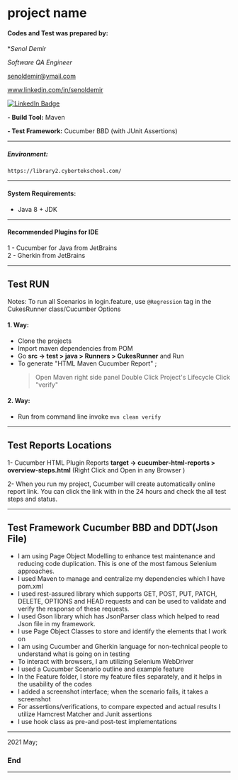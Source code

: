 
# project name



#### Codes and Test was prepared by:
**Senol Demir*

*Software QA Engineer*

senoldemir@ymail.com

www.linkedin.com/in/senoldemir

<div id="badges">
  <a href="https://www.linkedin.com/in/senoldemir/">
    <img src="https://img.shields.io/badge/LinkedIn-blue?style=for-the-badge&logo=linkedin&logoColor=white" alt="LinkedIn Badge"/>
  </a>

</div>


**- Build Tool:** Maven

**- Test Framework:** Cucumber BBD (with JUnit Assertions)

------------
##### Environment: 
`https://library2.cybertekschool.com/`

------------
#### System Requirements: 
- Java 8 + JDK

------------
#### Recommended Plugins for IDE
1 - Cucumber for Java from JetBrains\
2 - Gherkin from JetBrains

------------
## Test RUN 

Notes: To run all Scenarios in login.feature, use `@Regression` tag in the CukesRunner class/Cucumber Options

#### 1. Way:
 - Clone the projects
 - Import maven dependencies from POM
 - Go **src -> test > java > Runners > CukesRunner** and Run
 - To generate "HTML Maven Cucumber Report" ; 
    > Open Maven right side panel
    > Double Click Project's Lifecycle
    > Click "verify"
                                                  
#### 2. Way:
 - Run from command line invoke `mvn clean verify` 

------------

## Test Reports Locations
1- Cucumber HTML Plugin Reports
**target -> cucumber-html-reports > overview-steps.html** 
(Right Click and Open in any Browser )

2- When you run my project, Cucumber will create automatically online report link. You can click the link
with in the 24 hours and check the all test steps and status. 

------------
 

## Test Framework Cucumber BBD and DDT(Json File)
- I am using Page Object Modelling to enhance test maintenance and reducing code duplication. This is one of the most famous Selenium approaches.
- I used Maven to manage and centralize my dependencies which I have pom.xml
- I used rest-assured library which supports GET, POST, PUT, PATCH, DELETE, OPTIONS and HEAD requests and can be used to validate and verify the response of   these requests.
- I used Gson library which has JsonParser class which helped to read Json file in my framework.
- I use Page Object Classes to store and identify the elements that I work on
- I am using Cucumber and Gherkin language for non-technical people to understand what is going on in testing
- To interact with browsers, I am utilizing Selenium WebDriver
- I used a Cucumber Scenario outline and example feature
- In the Feature folder, I store my feature files separately, and it helps in the usability of the codes
- I added a screenshot interface; when the scenario fails, it takes a screenshot
- For assertions/verifications, to compare expected and actual results I utilize Hamcrest Matcher and Junit assertions
- I use hook class as pre-and post-test implementations
 
 
------------

2021 May;


### End

------------
